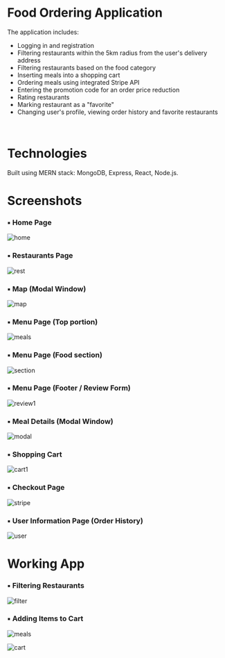 # Food Ordering Application
The application includes: 
  - Logging in and registration 
  - Filtering restaurants within the 5km radius from the user's delivery address
  - Filtering restaurants based on the food category
  - Inserting meals into a shopping cart
  - Ordering meals using integrated Stripe API
  - Entering the promotion code for an order price reduction
  - Rating restaurants
  - Marking restaurant as a "favorite"
  - Changing user's profile, viewing order history and favorite restaurants
<br>

# Technologies
Built using MERN stack: MongoDB, Express, React, Node.js.

# Screenshots

### ▪ Home Page
![home](https://user-images.githubusercontent.com/91408364/134937893-c8c6de03-4aec-4361-9333-94a8cb3c40f6.png)

### ▪ Restaurants Page
![rest](https://user-images.githubusercontent.com/91408364/134945760-cc462e76-42d0-4973-92e6-76501128a664.png)

### ▪ Map (Modal Window)
![map](https://user-images.githubusercontent.com/91408364/135073739-8450a629-58cb-4cc6-b41d-943cc2f5addb.png)

### ▪ Menu Page (Top portion)
![meals](https://user-images.githubusercontent.com/91408364/134946634-05052cb1-a6fc-4c90-a608-5a8f973ffb2c.png)

### ▪ Menu Page (Food section)
![section](https://user-images.githubusercontent.com/91408364/134951874-cc3f6882-36fb-4861-a4dc-f68ec55194e1.png)

### ▪ Menu Page (Footer / Review Form)
![review1](https://user-images.githubusercontent.com/91408364/135068363-805e8e0a-6777-4435-9b7a-a9b466811e15.png)

### ▪ Meal Details (Modal Window)
![modal](https://user-images.githubusercontent.com/91408364/135072976-a239638f-0648-4907-852a-d38670d0bc70.png)

### ▪ Shopping Cart 
![cart1](https://user-images.githubusercontent.com/91408364/135070138-098c5f8a-65e3-48a9-9792-b46c955e192b.png)

### ▪ Checkout Page
![stripe](https://user-images.githubusercontent.com/91408364/135071754-fe6447f8-3bd5-4834-aa0e-78a0efda6dcd.png)

### ▪ User Information Page (Order History)
![user](https://user-images.githubusercontent.com/91408364/135074673-f0b8539c-69de-4737-baeb-a026dd8a5454.png)

# Working App 

### ▪ Filtering Restaurants 
![filter](https://user-images.githubusercontent.com/91408364/135135568-8813d1b8-128d-4f8e-ac50-08f856970959.gif)

### ▪ Adding Items to Cart
![meals](https://user-images.githubusercontent.com/91408364/135084055-fd87b794-aed6-4d65-b236-04e46ae5e1f0.gif)

![cart](https://user-images.githubusercontent.com/91408364/135095589-f8516caf-7239-48a1-8ae3-9796058a293d.gif)



 
